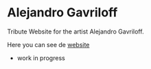 # Alejandro Gavriloff
Tribute Website for the artist Alejandro Gavriloff.

Here you can see de [website](https://nahueluboldi.github.io/alejandro-gavriloff)

* work in progress

